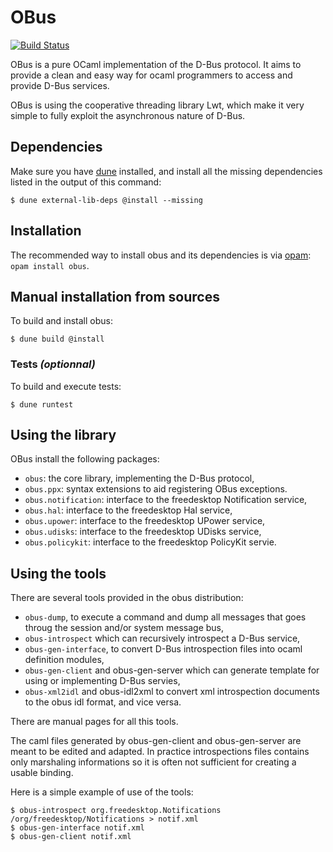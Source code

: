 OBus
====

[![Build Status](https://travis-ci.com/ocaml-community/obus.svg?branch=master)](https://travis-ci.com/ocaml-community/obus)

OBus is a pure OCaml implementation of the D-Bus protocol.  It aims to
provide a clean and easy way for ocaml programmers to access and
provide D-Bus services.

OBus is using the cooperative threading library Lwt, which make it
very simple to fully exploit the asynchronous nature of D-Bus.

Dependencies
------------

Make sure you have [dune](https://dune.build/)
installed, and install all the missing dependencies listed in
the output of this command:

    $ dune external-lib-deps @install --missing

Installation
------------

The recommended way to install obus and its dependencies is via
[opam](https://opam.ocaml.org/): `opam install obus`.

Manual installation from sources
--------------------------------

To build and install obus:

    $ dune build @install

### Tests _(optionnal)_

To build and execute tests:

    $ dune runtest

Using the library
-----------------

OBus install the following packages:

* `obus`: the core library, implementing the D-Bus protocol,
* `obus.ppx`: syntax extensions to aid registering OBus exceptions.
* `obus.notification`: interface to the freedesktop Notification
  service,
* `obus.hal`: interface to the freedesktop Hal service,
* `obus.upower`: interface to the freedesktop UPower service,
* `obus.udisks`: interface to the freedesktop UDisks service,
* `obus.policykit`: interface to the freedesktop PolicyKit servie.

Using the tools
---------------

There are several tools provided in the obus distribution:

* `obus-dump`, to execute a command and dump all messages that goes
  throug the session and/or system message bus,
* `obus-introspect` which can recursively introspect a D-Bus service,
* `obus-gen-interface`, to convert D-Bus introspection files into
   ocaml definition modules,
* `obus-gen-client` and obus-gen-server which can generate template
   for using or implementing D-Bus servies,
* `obus-xml2idl` and obus-idl2xml to convert xml introspection
   documents to the obus idl format, and vice versa.

There are manual pages for all this tools.

The caml files generated by obus-gen-client and obus-gen-server are
meant to be edited and adapted. In practice introspections files
contains only marshaling informations so it is often not sufficient
for creating a usable binding.

Here is a simple example of use of the tools:

    $ obus-introspect org.freedesktop.Notifications /org/freedesktop/Notifications > notif.xml
    $ obus-gen-interface notif.xml
    $ obus-gen-client notif.xml
